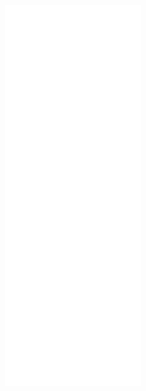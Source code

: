 <p align="center">
  <img align="center" alt="Metrics" src="https://github.com/Kaoticz/Kaoticz/blob/master/github-metrics.svg" />
</p>
